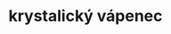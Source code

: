 ---
layout: hornina
title:  "krystalický vápenec"
location:
  x: 1122750
  y: 808600
  text: Z lomu Velké Hydčice (okres Klatovy, Plzeňský kraj)
---